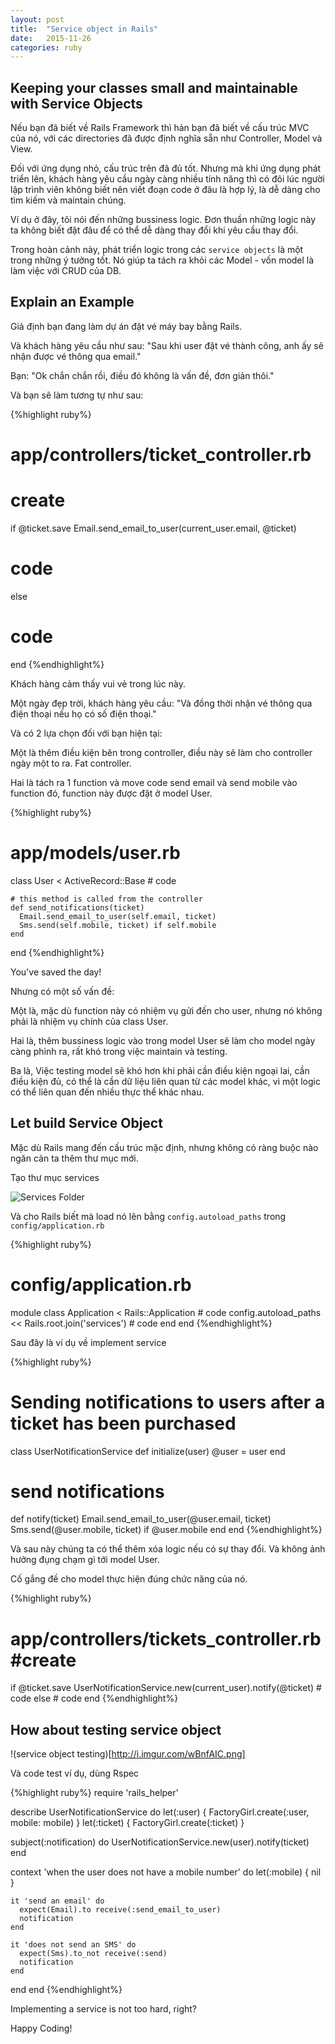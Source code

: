 ```yaml
---
layout: post
title:  "Service object in Rails"
date:   2015-11-26
categories: ruby
---
```


## Keeping your classes small and maintainable with Service Objects

Nếu bạn đã biết về Rails Framework thì hản bạn đã biết về cấu trúc MVC của nó, với các directories đã được định nghĩa sẵn như Controller, Model và View.

Đối với ứng dụng nhỏ, cấu trúc trên đã đủ tốt. Nhưng mà khi ứng dụng phát triển lên, khách hàng yêu cầu ngày càng nhiều tính năng thì có đôi lúc người lập trình viên không biết nên viết đoạn code ở đâu là hợp lý, là dễ dàng cho tìm kiếm và maintain chúng.

Ví dụ ở đây, tôi nói đến những bussiness logic. Đơn thuần những logic này ta không biết đặt đâu để có thể dễ dàng thay đổi khi yêu cầu thay đổi.

Trong hoàn cảnh này, phát triển logic trong các `service objects` là một trong những ý tưởng tốt. Nó giúp ta tách ra khỏi các Model - vốn model là làm việc với CRUD của DB.

## Explain an Example

Giả định bạn đang làm dự án đặt vé máy bay bằng Rails.

Và khách hàng yêu cầu như sau: "Sau khi user đặt vé thành công, anh ấy sẽ nhận được vé thông qua email."

Bạn: "Ok chắn chắn rồi, điều đó không là vấn đề, đơn giản thôi."

Và bạn sẽ làm tương tự như sau:

{%highlight ruby%}
# app/controllers/ticket_controller.rb
# create
if @ticket.save
  Email.send_email_to_user(current_user.email, @ticket)
  # code
else
  # code
end
{%endhighlight%}

Khách hàng cảm thấy vui vẻ trong lúc này.

Một ngày đẹp trời, khách hàng yêu cầu: "Và đồng thời nhận vé thông qua điện thoại nếu họ có số điện thoại."

Và có 2 lựa chọn đối với bạn hiện tại:

Một là thêm điều kiện bên trong controller, điều này sẽ làm cho controller ngày một to ra. Fat controller.

Hai là tách ra 1 function và move code send email và send mobile vào function đó, function này được đặt ở model User.

{%highlight ruby%}
# app/models/user.rb
  class User < ActiveRecord::Base
    # code

    # this method is called from the controller
    def send_notifications(ticket)
      Email.send_email_to_user(self.email, ticket)
      Sms.send(self.mobile, ticket) if self.mobile
    end
  end
{%endhighlight%}

You've saved the day!

Nhưng có một số vấn đề:

Một là, mặc dù function này có nhiệm vụ gửi đến cho user, nhưng nó không phải là nhiệm vụ chính của class User.

Hai là, thêm bussiness logic vào trong model User sẽ làm cho model ngày càng phình ra, rất khó trong việc maintain và testing.

Ba là, Việc testing model sẽ khó hơn khi phải cần điều kiện ngoại lai, cần điều kiện đủ, có thể là cần dữ liệu liên quan từ các model khác, vì một logic có thể liên quan đến nhiều thực thể khác nhau.

## Let build Service Object

Mặc dù Rails mang đến cấu trúc mặc định, nhưng không có ràng buộc nào ngăn cản ta thêm thư mục mới.

Tạo thư mục services

![Services Folder](http://i.imgur.com/gHQtrsr.png)

Và cho Rails biết mà load nó lên bằng `config.autoload_paths` trong `config/application.rb`

{%highlight ruby%}
# config/application.rb
module <Rails Application Name>
  class Application < Rails::Application
    # code
    config.autoload_paths << Rails.root.join('services')
    # code
  end
end
{%endhighlight%}

Sau đây là ví dụ về implement service

{%highlight ruby%}
# Sending notifications to users after a ticket has been purchased
class UserNotificationService
  def initialize(user)
    @user = user
  end

  # send notifications
  def notify(ticket)
    Email.send_email_to_user(@user.email, ticket)
    Sms.send(@user.mobile, ticket) if @user.mobile
  end
end
{%endhighlight%}

Và sau này chúng ta có thể thêm xóa logic nếu có sự thay đổi. Và không ảnh hưởng đụng chạm gì tới model User.

Cố gắng đề cho model thực hiện đúng chức năng của nó.

{%highlight ruby%}
 # app/controllers/tickets_controller.rb #create

   if @ticket.save
     UserNotificationService.new(current_user).notify(@ticket)
     # code
   else
     # code
   end
{%endhighlight%}

## How about testing service object

!(service object testing)[http://i.imgur.com/wBnfAIC.png]

Và code test ví dụ, dùng Rspec

{%highlight ruby%}
require 'rails_helper'

describe UserNotificationService do
  let(:user) { FactoryGirl.create(:user, mobile: mobile) }
  let(:ticket) { FactoryGirl.create(:ticket) }

  subject(:notification) do
    UserNotificationService.new(user).notify(ticket)
  end

  context 'when the user does not have a mobile number' do
    let(:mobile) { nil }

    it 'send an email' do
      expect(Email).to receive(:send_email_to_user)
      notification
    end

    it 'does not send an SMS' do
      expect(Sms).to_not receive(:send)
      notification
    end
  end
end
{%endhighlight%}

Implementing a service is not too hard, right?

Happy Coding!